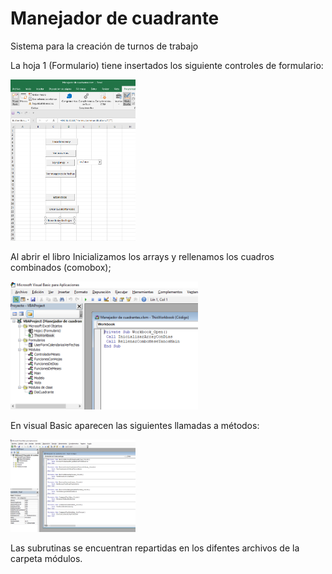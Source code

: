 # Manejador de cuadrante

Sistema para la creación de turnos de trabajo

La hoja 1 (Formulario) tiene insertados los siguiente controles de formulario:

<img src="docs/1.PNG" width="200px" /> 

Al abrir el libro Inicializamos los arrays y rellenamos los cuadros combinados (comobox);

<img src="docs/2.PNG" width="300px" /> 

En visual Basic aparecen las siguientes llamadas a métodos:

<img src="docs/3.PNG" width="200px" /> 

Las subrutinas se encuentran repartidas en los difentes archivos de la carpeta módulos.
